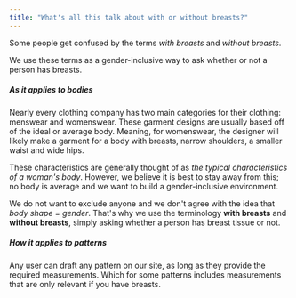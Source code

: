 ```yaml
---
title: "What's all this talk about with or without breasts?"
---
```


Some people get confused by the terms _with breasts_ and _without breasts_.

We use these terms as a gender-inclusive way to ask whether or not a person has breasts.

##### As it applies to bodies
Nearly every clothing company has two main categories for their clothing: menswear and womenswear. These garment designs are usually based off of the ideal or average body. Meaning, for womenswear, the designer will likely make a garment for a body with breasts, narrow shoulders, a smaller waist and wide hips.

These characteristics are generally thought of as _the typical characteristics of a woman's body_. However, we believe it is best to stay away from this; no body is average and we want to build a gender-inclusive environment.

We do not want to exclude anyone and we don't agree with the idea that _body shape = gender_. That's why we use the terminology **with breasts** and **without breasts**, simply asking whether a person has breast tissue or not.

##### How it applies to patterns
Any user can draft any pattern on our site, as long as they provide the required measurements. Which for some patterns includes measurements that are only relevant if you have breasts.


